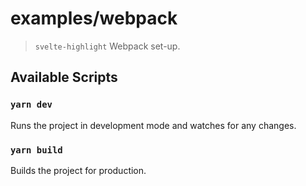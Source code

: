 # examples/webpack

> `svelte-highlight` Webpack set-up.

## Available Scripts

### `yarn dev`

Runs the project in development mode and watches for any changes.

### `yarn build`

Builds the project for production.
